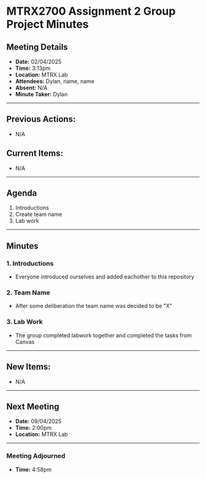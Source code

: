 # MTRX2700 Assignment 2 Group Project Minutes

## Meeting Details
- **Date:** 02/04/2025
- **Time:** 3:13pm
- **Location:** MTRX Lab
- **Attendees:** Dylan, name, name
- **Absent:** N/A
- **Minute Taker:** Dylan

---

## Previous Actions:
- N/A
  
## Current Items:
- N/A
  
---

## Agenda
1. Introductions
2. Create team name
3. Lab work

---

## Minutes

### 1. Introductions
- Everyone introduced ourselves and added eachother to this repository

### 2. Team Name
- After some deliberation the team name was decided to be "X"

### 3. Lab Work
- The group completed labwork together and completed the tasks from Canvas


---

## New Items:
- N/A

  
---

## Next Meeting
- **Date:** 09/04/2025
- **Time:** 2:00pm
- **Location:** MTRX Lab

---

### Meeting Adjourned 
- **Time:** 4:58pm 
